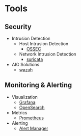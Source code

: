 # Tools

## Security

- Intrusion Detection
  - Host Intrusion Detection
    - [OSSEC](https://github.com/ossec/ossec-hids)
  - Network Intrusion Detection 
    - [suricata](https://github.com/OISF/suricata)
- AIO Solutions
  - [wazuh](https://github.com/wazuh/wazuh)
 
## Monitoring & Alerting

- Visualization
  - [Grafana](https://github.com/grafana/grafana)
  - [OpenSearch](https://github.com/opensearch-project/OpenSearch)
- Metrics
  - [Prometheus](https://github.com/prometheus/prometheus)
- Alerting
  - [Alert Manager](https://github.com/prometheus/alertmanager)     
